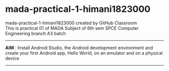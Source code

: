 # mada-practical-1-himani1823000
mada-practical-1-himani1823000 created by GitHub Classroom<br>
This is practical 01 of MADA Subject of 6th sem SPCE Computer Engineering branch A3 batch <br><hr>
<b>AIM</b> : Install Android Studio, the Android development environment and create your first Android app, Hello World, on an emulator and on a physical device
<hr>
